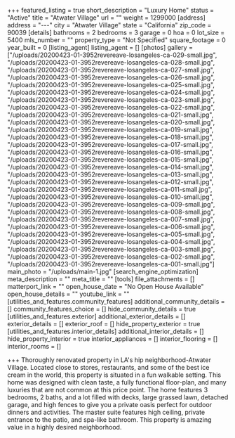+++
featured_listing = true
short_description = "Luxury Home"
status = "Active"
title = "Atwater Village"
url = ""
weight = 1299000
[address]
address = "---"
city = "Atwater Village"
state = "California"
zip_code = 90039
[details]
bathrooms = 2
bedrooms = 3
garage = 0
hoa = 0
lot_size = 5400
mls_number = ""
property_type = "Not Specified"
square_footage = 0
year_built = 0
[listing_agent]
listing_agent = []
[photos]
gallery = ["/uploads/20200423-01-3952revereave-losangeles-ca-029-small.jpg", "/uploads/20200423-01-3952revereave-losangeles-ca-028-small.jpg", "/uploads/20200423-01-3952revereave-losangeles-ca-027-small.jpg", "/uploads/20200423-01-3952revereave-losangeles-ca-026-small.jpg", "/uploads/20200423-01-3952revereave-losangeles-ca-025-small.jpg", "/uploads/20200423-01-3952revereave-losangeles-ca-024-small.jpg", "/uploads/20200423-01-3952revereave-losangeles-ca-023-small.jpg", "/uploads/20200423-01-3952revereave-losangeles-ca-022-small.jpg", "/uploads/20200423-01-3952revereave-losangeles-ca-021-small.jpg", "/uploads/20200423-01-3952revereave-losangeles-ca-020-small.jpg", "/uploads/20200423-01-3952revereave-losangeles-ca-019-small.jpg", "/uploads/20200423-01-3952revereave-losangeles-ca-018-small.jpg", "/uploads/20200423-01-3952revereave-losangeles-ca-017-small.jpg", "/uploads/20200423-01-3952revereave-losangeles-ca-016-small.jpg", "/uploads/20200423-01-3952revereave-losangeles-ca-015-small.jpg", "/uploads/20200423-01-3952revereave-losangeles-ca-014-small.jpg", "/uploads/20200423-01-3952revereave-losangeles-ca-013-small.jpg", "/uploads/20200423-01-3952revereave-losangeles-ca-012-small.jpg", "/uploads/20200423-01-3952revereave-losangeles-ca-011-small.jpg", "/uploads/20200423-01-3952revereave-losangeles-ca-010-small.jpg", "/uploads/20200423-01-3952revereave-losangeles-ca-009-small.jpg", "/uploads/20200423-01-3952revereave-losangeles-ca-008-small.jpg", "/uploads/20200423-01-3952revereave-losangeles-ca-007-small.jpg", "/uploads/20200423-01-3952revereave-losangeles-ca-006-small.jpg", "/uploads/20200423-01-3952revereave-losangeles-ca-005-small.jpg", "/uploads/20200423-01-3952revereave-losangeles-ca-004-small.jpg", "/uploads/20200423-01-3952revereave-losangeles-ca-003-small.jpg", "/uploads/20200423-01-3952revereave-losangeles-ca-002-small.jpg", "/uploads/20200423-01-3952revereave-losangeles-ca-001-small.jpg"]
main_photo = "/uploads/main-1.jpg"
[search_engine_optimization]
meta_description = ""
meta_title = ""
[tools]
file_attachments = []
matterport_link = ""
open_house_date = "No Open House Available"
open_house_details = ""
youtube_link = ""
[utilities_and_features.community_features]
additional_community_details = []
community_features_choice = []
hide_community_details = true
[utilities_and_features.exterior]
additional_exterior_details = []
exterior_details = []
exterior_roof = []
hide_property_exterior = true
[utilities_and_features.interior_details]
additional_interior_details = []
hide_property_interior = true
interior_appliances = []
interior_flooring = []
interior_rooms = []

+++
Thoroughly renovated property in LA's hip neighborhood-Atwater Village. Located close to stores, restaurants, and some of the best ice cream in the world, this property is situated in a fun walkable setting. This home was designed with clean taste, a fully functional floor-plan, and many luxuries that are not common at this price point. The home features 3 bedrooms, 2 baths, and a lot filled with decks, large grassed lawn, detached garage, and high fences to give you a private oasis perfect for outdoor dinners and activities. The master suite features high ceiling, private entrance to the patio, and spa-like bathroom. This property is amazing value in a highly desired neighborhood.
